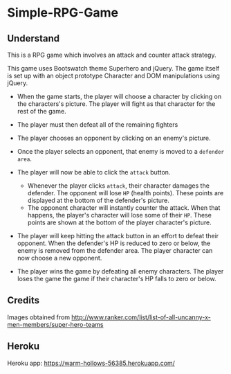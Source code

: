 # Simple-RPG-Game

## Understand
This is a RPG game which involves an attack and counter attack strategy.

This game uses Bootswatch theme Superhero and jQuery. The game itself is set up with an object prototype Character and DOM manipulations using jQuery. 

* When the game starts, the player will choose a character by clicking on the characters's picture. The player will fight as that character for the rest of the game.

* The player must then defeat all of the remaining fighters

* The player chooses an opponent by clicking on an enemy's picture.

* Once the player selects an opponent, that enemy is moved to a `defender area`.

* The player will now be able to click the `attack` button.
    * Whenever the player clicks `attack`, their character damages the defender. The opponent will lose `HP` (health points). These points are displayed at the bottom of the defender's picture. 
    * The opponent character will instantly counter the attack. When that happens, the player's character will lose some of their `HP`. These points are shown at the bottom of the player character's picture.

* The player will keep hitting the attack button in an effort to defeat their opponent. When the defender's HP is reduced to zero or below, the enemy is removed from the defender area. The player character can now choose a new opponent.

* The player wins the game by defeating all enemy characters. The player loses the game the game if their character's HP falls to zero or below.

## Credits
Images obtained from http://www.ranker.com/list/list-of-all-uncanny-x-men-members/super-hero-teams


## Heroku
Heroku app: https://warm-hollows-56385.herokuapp.com/ 
